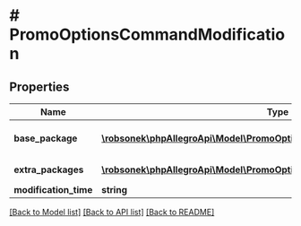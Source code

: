 # # PromoOptionsCommandModification

## Properties

Name | Type | Description | Notes
------------ | ------------- | ------------- | -------------
**base_package** | [**\robsonek\phpAllegroApi\Model\PromoOptionsCommandModificationPackage**](PromoOptionsCommandModificationPackage.md) | The base package. Available packages can be determined using &lt;a href&#x3D;\&quot;#operation/getAvailableOfferPromotionPackages\&quot;&gt;GET /sale/offer-promotion-packages&lt;/a&gt;. | [optional]
**extra_packages** | [**\robsonek\phpAllegroApi\Model\PromoOptionsCommandModificationPackage[]**](PromoOptionsCommandModificationPackage.md) | Extra packages to be set on offer. Omitting this parameter will preserve the packages already present. | [optional]
**modification_time** | **string** | Time at which the modification will be applied. | [optional]

[[Back to Model list]](../../README.md#models) [[Back to API list]](../../README.md#endpoints) [[Back to README]](../../README.md)
